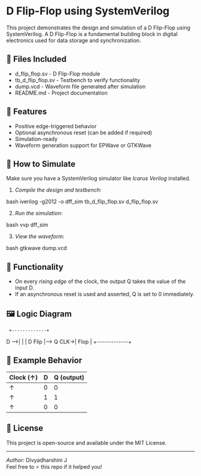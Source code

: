 # D Flip-Flop using SystemVerilog

This project demonstrates the design and simulation of a D Flip-Flop using SystemVerilog. A D Flip-Flop is a fundamental building block in digital electronics used for data storage and synchronization.

## 📁 Files Included

- d_flip_flop.sv - D Flip-Flop module
- tb_d_flip_flop.sv - Testbench to verify functionality
- dump.vcd - Waveform file generated after simulation
- README.md - Project documentation

## 🔧 Features

- Positive edge-triggered behavior
- Optional asynchronous reset (can be added if required)
- Simulation-ready
- Waveform generation support for EPWave or GTKWave

## 🚀 How to Simulate

Make sure you have a SystemVerilog simulator like *Icarus Verilog* installed.

1. *Compile the design and testbench*:

bash
iverilog -g2012 -o dff_sim tb_d_flip_flop.sv d_flip_flop.sv


2. *Run the simulation*:

bash
vvp dff_sim


3. *View the waveform*:

bash
gtkwave dump.vcd


## 🧪 Functionality

- On every *rising edge* of the clock, the output Q takes the value of the input D.
- If an asynchronous reset is used and asserted, Q is set to 0 immediately.

## 🖼️ Logic Diagram


     +-------------+
D -->|             |
     |   D Flip    |--> Q
CLK->|    Flop     |
     +-------------+


## 📌 Example Behavior

| Clock (↑) | D | Q (output) |
|-----------|---|------------|
| ↑         | 0 | 0          |
| ↑         | 1 | 1          |
| ↑         | 0 | 0          |

## 📄 License

This project is open-source and available under the MIT License.

---

*Author:* Divyadharshini J  
Feel free to ⭐ this repo if it helped you!
